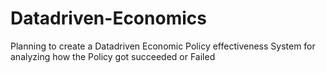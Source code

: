 Datadriven-Economics
====================

Planning to create a Datadriven Economic Policy effectiveness System for analyzing how the Policy got succeeded or Failed
